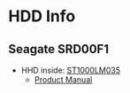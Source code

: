 # HDD Info

## Seagate SRD00F1

- HHD inside: [ST1000LM035](https://www.seagate.com/support/internal-hard-drives/laptop-hard-drives/mobile-hdd/)
  - [Product Manual](attachments/100850135a.pdf)
